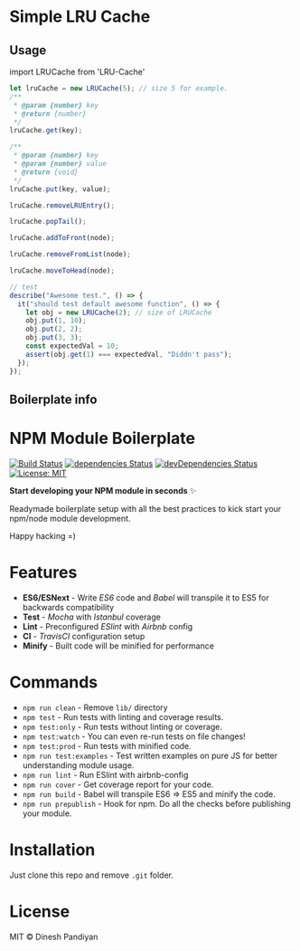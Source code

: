 # Simple LRU Cache

## Usage

import LRUCache from 'LRU-Cache'

```js
let lruCache = new LRUCache(5); // size 5 for example.
/**
 * @param {number} key
 * @return {number}
 */
lruCache.get(key);

/**
 * @param {number} key
 * @param {number} value
 * @return {void}
 */
lruCache.put(key, value);

lruCache.removeLRUEntry();

lruCache.popTail();

lruCache.addToFront(node);

lruCache.removeFromList(node);

lruCache.moveToHead(node);

// test
describe("Awesome test.", () => {
  it("should test default awesome function", () => {
    let obj = new LRUCache(2); // size of LRUCache
    obj.put(1, 10);
    obj.put(2, 2);
    obj.put(3, 3);
    const expectedVal = 10;
    assert(obj.get(1) === expectedVal, "Diddn't pass");
  });
});
```

## Boilerplate info

# NPM Module Boilerplate

[![Build Status](https://travis-ci.org/flexdinesh/npm-module-boilerplate.svg?branch=master)](https://travis-ci.org/flexdinesh/npm-module-boilerplate) [![dependencies Status](https://david-dm.org/flexdinesh/npm-module-boilerplate/status.svg)](https://david-dm.org/flexdinesh/npm-module-boilerplate) [![devDependencies Status](https://david-dm.org/flexdinesh/npm-module-boilerplate/dev-status.svg)](https://david-dm.org/flexdinesh/npm-module-boilerplate?type=dev) [![License: MIT](https://img.shields.io/badge/License-MIT-blue.svg)](https://opensource.org/licenses/MIT)

**Start developing your NPM module in seconds** ✨

Readymade boilerplate setup with all the best practices to kick start your npm/node module development.

Happy hacking =)

# Features

- **ES6/ESNext** - Write _ES6_ code and _Babel_ will transpile it to ES5 for backwards compatibility
- **Test** - _Mocha_ with _Istanbul_ coverage
- **Lint** - Preconfigured _ESlint_ with _Airbnb_ config
- **CI** - _TravisCI_ configuration setup
- **Minify** - Built code will be minified for performance

# Commands

- `npm run clean` - Remove `lib/` directory
- `npm test` - Run tests with linting and coverage results.
- `npm test:only` - Run tests without linting or coverage.
- `npm test:watch` - You can even re-run tests on file changes!
- `npm test:prod` - Run tests with minified code.
- `npm run test:examples` - Test written examples on pure JS for better understanding module usage.
- `npm run lint` - Run ESlint with airbnb-config
- `npm run cover` - Get coverage report for your code.
- `npm run build` - Babel will transpile ES6 => ES5 and minify the code.
- `npm run prepublish` - Hook for npm. Do all the checks before publishing your module.

# Installation

Just clone this repo and remove `.git` folder.

# License

MIT © Dinesh Pandiyan
